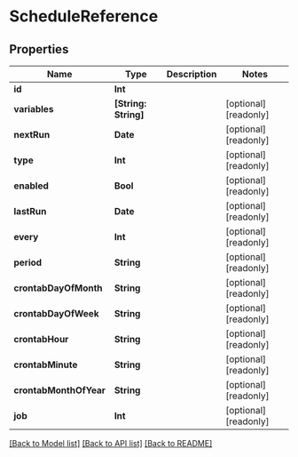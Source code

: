 # ScheduleReference

## Properties

Name | Type | Description | Notes
------------ | ------------- | ------------- | -------------
**id** | **Int** |  | 
**variables** | **[String: String]** |  | [optional] [readonly] 
**nextRun** | **Date** |  | [optional] [readonly] 
**type** | **Int** |  | [optional] [readonly] 
**enabled** | **Bool** |  | [optional] [readonly] 
**lastRun** | **Date** |  | [optional] [readonly] 
**every** | **Int** |  | [optional] [readonly] 
**period** | **String** |  | [optional] [readonly] 
**crontabDayOfMonth** | **String** |  | [optional] [readonly] 
**crontabDayOfWeek** | **String** |  | [optional] [readonly] 
**crontabHour** | **String** |  | [optional] [readonly] 
**crontabMinute** | **String** |  | [optional] [readonly] 
**crontabMonthOfYear** | **String** |  | [optional] [readonly] 
**job** | **Int** |  | [optional] [readonly] 

[[Back to Model list]](../README.md#documentation-for-models) [[Back to API list]](../README.md#documentation-for-api-endpoints) [[Back to README]](../README.md)



